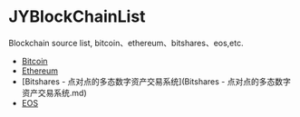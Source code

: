 # JYBlockChainList
Blockchain source list, bitcoin、ethereum、bitshares、eos,etc.

- [Bitcoin](Bitcoin资源.md)
- [Ethereum](Ethereum资源.md)
- [Bitshares - 点对点的多态数字资产交易系统](Bitshares - 点对点的多态数字资产交易系统.md)
- [EOS](EOS.md)

